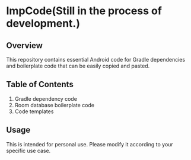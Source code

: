 # ImpCode(Still in the process of development.)
## Overview
This repository contains essential Android code for Gradle dependencies and boilerplate code that can be easily copied and pasted.

## Table of Contents
1. Gradle dependency code
2. Room database boilerplate code
3. Code templates

## Usage
This is intended for personal use. Please modify it according to your specific use case.

